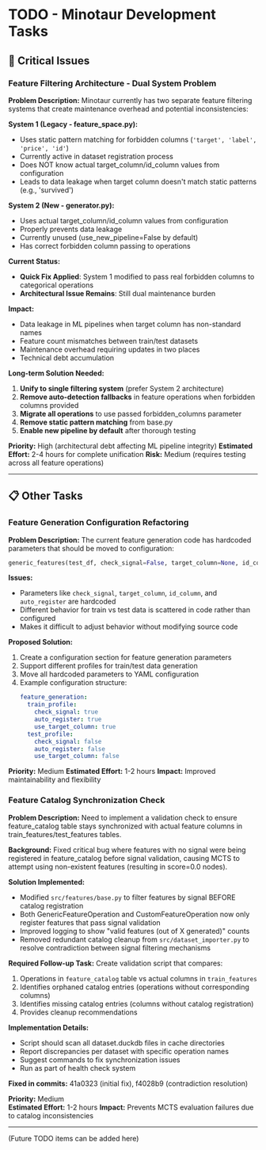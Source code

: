 # TODO - Minotaur Development Tasks

## 🚨 Critical Issues

### Feature Filtering Architecture - Dual System Problem

**Problem Description:**
Minotaur currently has two separate feature filtering systems that create maintenance overhead and potential inconsistencies:

**System 1 (Legacy - feature_space.py):**
- Uses static pattern matching for forbidden columns (`'target', 'label', 'price', 'id'`)
- Currently active in dataset registration process
- Does NOT know actual target_column/id_column values from configuration
- Leads to data leakage when target column doesn't match static patterns (e.g., 'survived')

**System 2 (New - generator.py):**
- Uses actual target_column/id_column values from configuration
- Properly prevents data leakage
- Currently unused (use_new_pipeline=False by default)
- Has correct forbidden column passing to operations

**Current Status:**
- **Quick Fix Applied**: System 1 modified to pass real forbidden columns to categorical operations
- **Architectural Issue Remains**: Still dual maintenance burden

**Impact:**
- Data leakage in ML pipelines when target column has non-standard names
- Feature count mismatches between train/test datasets
- Maintenance overhead requiring updates in two places
- Technical debt accumulation

**Long-term Solution Needed:**
1. **Unify to single filtering system** (prefer System 2 architecture)
2. **Remove auto-detection fallbacks** in feature operations when forbidden columns provided
3. **Migrate all operations** to use passed forbidden_columns parameter
4. **Remove static pattern matching** from base.py
5. **Enable new pipeline by default** after thorough testing

**Priority:** High (architectural debt affecting ML pipeline integrity)
**Estimated Effort:** 2-4 hours for complete unification
**Risk:** Medium (requires testing across all feature operations)

---

## 📋 Other Tasks

### Feature Generation Configuration Refactoring

**Problem Description:**
The current feature generation code has hardcoded parameters that should be moved to configuration:

```python
generic_features(test_df, check_signal=False, target_column=None, id_column=id_column, auto_register=False)
```

**Issues:**
- Parameters like `check_signal`, `target_column`, `id_column`, and `auto_register` are hardcoded
- Different behavior for train vs test data is scattered in code rather than configured
- Makes it difficult to adjust behavior without modifying source code

**Proposed Solution:**
1. Create a configuration section for feature generation parameters
2. Support different profiles for train/test data generation
3. Move all hardcoded parameters to YAML configuration
4. Example configuration structure:
   ```yaml
   feature_generation:
     train_profile:
       check_signal: true
       auto_register: true
       use_target_column: true
     test_profile:
       check_signal: false
       auto_register: false
       use_target_column: false
   ```

**Priority:** Medium
**Estimated Effort:** 1-2 hours
**Impact:** Improved maintainability and flexibility

### Feature Catalog Synchronization Check

**Problem Description:**
Need to implement a validation check to ensure feature_catalog table stays synchronized with actual feature columns in train_features/test_features tables.

**Background:**
Fixed critical bug where features with no signal were being registered in feature_catalog before signal validation, causing MCTS to attempt using non-existent features (resulting in score=0.0 nodes).

**Solution Implemented:**
- Modified `src/features/base.py` to filter features by signal BEFORE catalog registration
- Both GenericFeatureOperation and CustomFeatureOperation now only register features that pass signal validation
- Improved logging to show "valid features (out of X generated)" counts
- Removed redundant catalog cleanup from `src/dataset_importer.py` to resolve contradiction between signal filtering mechanisms

**Required Follow-up Task:**
Create validation script that compares:
1. Operations in `feature_catalog` table vs actual columns in `train_features`
2. Identifies orphaned catalog entries (operations without corresponding columns)  
3. Identifies missing catalog entries (columns without catalog registration)
4. Provides cleanup recommendations

**Implementation Details:**
- Script should scan all dataset.duckdb files in cache directories
- Report discrepancies per dataset with specific operation names
- Suggest commands to fix synchronization issues
- Run as part of health check system

**Fixed in commits:** 41a0323 (initial fix), f4028b9 (contradiction resolution)

**Priority:** Medium  
**Estimated Effort:** 1-2 hours
**Impact:** Prevents MCTS evaluation failures due to catalog inconsistencies

---

(Future TODO items can be added here)